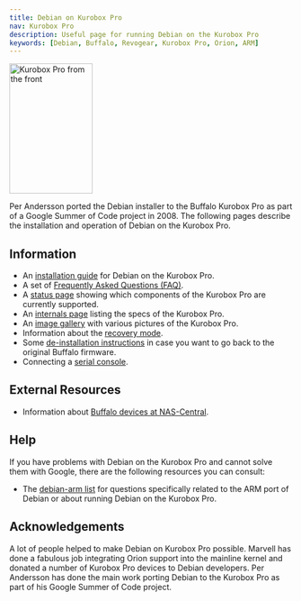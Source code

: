 ```yaml
---
title: Debian on Kurobox Pro
nav: Kurobox Pro
description: Useful page for running Debian on the Kurobox Pro
keywords: [Debian, Buffalo, Revogear, Kurobox Pro, Orion, ARM]
---
```


<div class="right">
<img src = "images/r_kuroboxpro_front.jpg" class="border" alt="Kurobox Pro from the front" width="148" height="231" />
</div>

Per Andersson ported the Debian installer to the Buffalo Kurobox Pro as
part of a Google Summer of Code project in 2008.  The following pages
describe the installation and operation of Debian on the Kurobox Pro.

<h2>Information</h2>

<ul>

<li>An <a href = "install/">installation guide</a> for Debian on the Kurobox Pro.</li>

<li>A set of <a href = "faq/">Frequently Asked Questions (FAQ)</a>.</li>

<li>A <a href = "status/">status page</a> showing which components of the
Kurobox Pro are currently supported.</li>

<li>An <a href = "specs/">internals page</a> listing the specs of the
Kurobox Pro.</li>

<li>An <a href = "gallery/">image gallery</a> with various pictures of the
Kurobox Pro.</li>

<li>Information about the <a href = "recovery/">recovery mode</a>.</li>

<li>Some <a href = "deinstall/">de-installation instructions</a> in case you
want to go back to the original Buffalo firmware.</li>

<li>Connecting a <a href = "serial/">serial console</a>.</li>

</ul>

<h2>External Resources</h2>

<ul>

<li>Information about <a href = "http://buffalo.nas-central.org/">Buffalo
devices at NAS-Central</a>.</li>

</ul>

<h2>Help</h2>

If you have problems with Debian on the Kurobox Pro and cannot solve them
with Google, there are the following resources you can consult:

<ul>

<li>The <a href = "http://lists.debian.org/debian-arm/">debian-arm list</a>
for questions specifically related to the ARM port of Debian or about
running Debian on the Kurobox Pro.</li>

</ul>

<h2>Acknowledgements</h2>

A lot of people helped to make Debian on Kurobox Pro possible.  Marvell has
done a fabulous job integrating Orion support into the mainline kernel and
donated a number of Kurobox Pro devices to Debian developers.  Per
Andersson has done the main work porting Debian to the Kurobox Pro as part
of his Google Summer of Code project.

